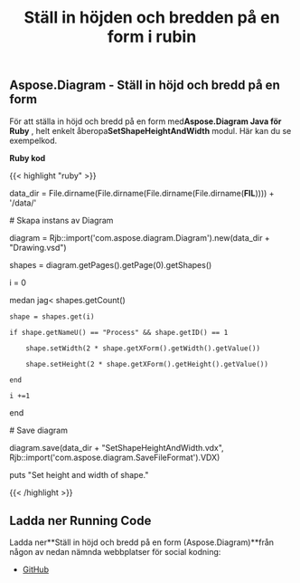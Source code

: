 ﻿---
title: Ställ in höjden och bredden på en form i rubin
type: docs
weight: 120
url: /sv/java/set-the-height-and-width-of-a-shape-in-ruby/
---
## **Aspose.Diagram - Ställ in höjd och bredd på en form**
 För att ställa in höjd och bredd på en form med**Aspose.Diagram Java för Ruby** , helt enkelt åberopa**SetShapeHeightAndWidth** modul. Här kan du se exempelkod.

**Ruby kod**

{{< highlight "ruby" >}}

 data_dir = File.dirname(File.dirname(File.dirname(File.dirname(__FIL__)))) + '/data/'

\# Skapa instans av Diagram

diagram = Rjb::import('com.aspose.diagram.Diagram').new(data_dir + "Drawing.vsd")

shapes = diagram.getPages().getPage(0).getShapes()

i = 0

 medan jag< shapes.getCount()

    shape = shapes.get(i)

    if shape.getNameU() == "Process" && shape.getID() == 1

        shape.setWidth(2 * shape.getXForm().getWidth().getValue())

        shape.setHeight(2 * shape.getXForm().getHeight().getValue())

    end

    i +=1

end

\# Save diagram

diagram.save(data_dir + "SetShapeHeightAndWidth.vdx", Rjb::import('com.aspose.diagram.SaveFileFormat').VDX)

puts "Set height and width of shape."

{{< /highlight >}}
## **Ladda ner Running Code**
 Ladda ner**Ställ in höjd och bredd på en form (Aspose.Diagram)**från någon av nedan nämnda webbplatser för social kodning:

- [GitHub](https://github.com/asposediagram/Aspose.Diagram-for-Java/blob/master/Plugins/Aspose_Diagram_Java_for_Ruby/lib/asposediagramjava/Shapes/setshapeheightandwidth.rb)
